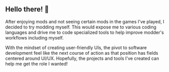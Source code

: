 ## Hello there! 👋

After enjoying mods and not seeing certain mods in the games I've played, I decided to try modding myself.
This would expose me to various coding languages and drive me to code specialized tools to help improve modder's workflows including myself.

With the mindset of creating user-friendly UIs, the pivot to software development feel like the next course of action as that position has fields centered around UI/UX.
Hopefully, the projects and tools I've created can help me get the role I wanted!
<!--
**ItsBurpee/ItsBurpee** is a ✨ _special_ ✨ repository because its `README.md` (this file) appears on your GitHub profile.

Here are some ideas to get you started:

- 🔭 I’m currently working on ...
- 🌱 I’m currently learning ...
- 👯 I’m looking to collaborate on ...
- 🤔 I’m looking for help with ...
- 💬 Ask me about ...
- 📫 How to reach me: ...
- 😄 Pronouns: ...
- ⚡ Fun fact: ...
-->

